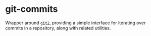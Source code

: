 # git-commits

Wrapper around [`git2`], providing a simple interface for iterating over commits in a repository, along with related utilities.

[`git2`]: https://crates.io/crates/git2
